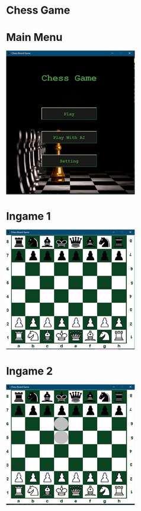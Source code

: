 # Chess Game

# Main Menu
![alt text](https://github.com/Game2D-TM/ChessGame/blob/main/Examples/menu.png?raw=true)

# Ingame 1
![alt text](https://github.com/Game2D-TM/ChessGame/blob/main/Examples/Ingame_1.png?raw=true)

# Ingame 2
![alt text](https://github.com/Game2D-TM/ChessGame/blob/main/Examples/Ingame_2.png?raw=true)
